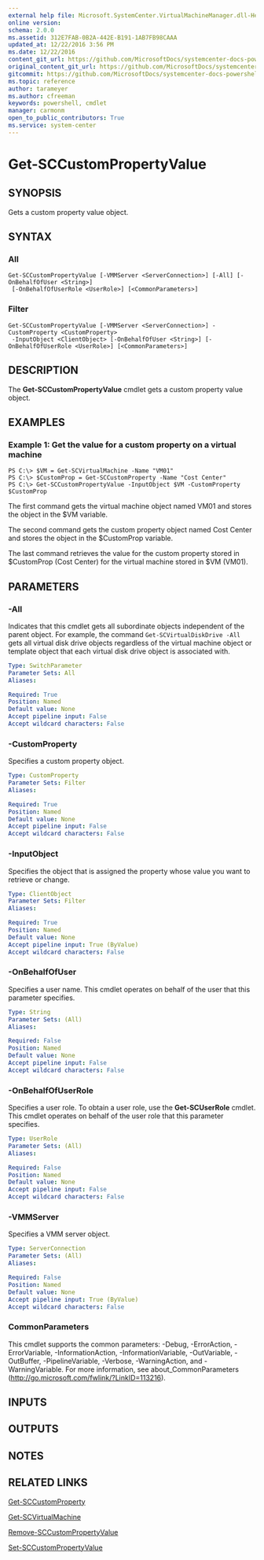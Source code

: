 ```yaml
---
external help file: Microsoft.SystemCenter.VirtualMachineManager.dll-Help.xml
online version: 
schema: 2.0.0
ms.assetid: 312E7FAB-0B2A-442E-B191-1AB7FB98CAAA
updated_at: 12/22/2016 3:56 PM
ms.date: 12/22/2016
content_git_url: https://github.com/MicrosoftDocs/systemcenter-docs-powershell/blob/live/systemcenter-cmdlets/SystemCenter2016/VirtualMachineManager/vlatest/Get-SCCustomPropertyValue.md
original_content_git_url: https://github.com/MicrosoftDocs/systemcenter-docs-powershell/blob/live/systemcenter-cmdlets/SystemCenter2016/VirtualMachineManager/vlatest/Get-SCCustomPropertyValue.md
gitcommit: https://github.com/MicrosoftDocs/systemcenter-docs-powershell/blob/96e5647587661652225fbdd2c797cd4d59d542bc/systemcenter-cmdlets/SystemCenter2016/VirtualMachineManager/vlatest/Get-SCCustomPropertyValue.md
ms.topic: reference
author: tarameyer
ms.author: cfreeman
keywords: powershell, cmdlet
manager: carmonm
open_to_public_contributors: True
ms.service: system-center
---
```


# Get-SCCustomPropertyValue

## SYNOPSIS
Gets a custom property value object.

## SYNTAX

### All
```
Get-SCCustomPropertyValue [-VMMServer <ServerConnection>] [-All] [-OnBehalfOfUser <String>]
 [-OnBehalfOfUserRole <UserRole>] [<CommonParameters>]
```

### Filter
```
Get-SCCustomPropertyValue [-VMMServer <ServerConnection>] -CustomProperty <CustomProperty>
 -InputObject <ClientObject> [-OnBehalfOfUser <String>] [-OnBehalfOfUserRole <UserRole>] [<CommonParameters>]
```

## DESCRIPTION
The **Get-SCCustomPropertyValue** cmdlet gets a custom property value object.

## EXAMPLES

### Example 1: Get the value for a custom property on a virtual machine
```
PS C:\> $VM = Get-SCVirtualMachine -Name "VM01"
PS C:\> $CustomProp = Get-SCCustomProperty -Name "Cost Center"
PS C:\> Get-SCCustomPropertyValue -InputObject $VM -CustomProperty $CustomProp
```

The first command gets the virtual machine object named VM01 and stores the object in the $VM variable.

The second command gets the custom property object named Cost Center and stores the object in the $CustomProp variable.

The last command retrieves the value for the custom property stored in $CustomProp (Cost Center) for the virtual machine stored in $VM (VM01).

## PARAMETERS

### -All
Indicates that this cmdlet gets all subordinate objects independent of the parent object.
For example, the command `Get-SCVirtualDiskDrive -All` gets all virtual disk drive objects regardless of the virtual machine object or template object that each virtual disk drive object is associated with.

```yaml
Type: SwitchParameter
Parameter Sets: All
Aliases: 

Required: True
Position: Named
Default value: None
Accept pipeline input: False
Accept wildcard characters: False
```

### -CustomProperty
Specifies a custom property object.

```yaml
Type: CustomProperty
Parameter Sets: Filter
Aliases: 

Required: True
Position: Named
Default value: None
Accept pipeline input: False
Accept wildcard characters: False
```

### -InputObject
Specifies the object that is assigned the property whose value you want to retrieve or change.

```yaml
Type: ClientObject
Parameter Sets: Filter
Aliases: 

Required: True
Position: Named
Default value: None
Accept pipeline input: True (ByValue)
Accept wildcard characters: False
```

### -OnBehalfOfUser
Specifies a user name.
This cmdlet operates on behalf of the user that this parameter specifies.

```yaml
Type: String
Parameter Sets: (All)
Aliases: 

Required: False
Position: Named
Default value: None
Accept pipeline input: False
Accept wildcard characters: False
```

### -OnBehalfOfUserRole
Specifies a user role.
To obtain a user role, use the **Get-SCUserRole** cmdlet.
This cmdlet operates on behalf of the user role that this parameter specifies.

```yaml
Type: UserRole
Parameter Sets: (All)
Aliases: 

Required: False
Position: Named
Default value: None
Accept pipeline input: False
Accept wildcard characters: False
```

### -VMMServer
Specifies a VMM server object.

```yaml
Type: ServerConnection
Parameter Sets: (All)
Aliases: 

Required: False
Position: Named
Default value: None
Accept pipeline input: True (ByValue)
Accept wildcard characters: False
```

### CommonParameters
This cmdlet supports the common parameters: -Debug, -ErrorAction, -ErrorVariable, -InformationAction, -InformationVariable, -OutVariable, -OutBuffer, -PipelineVariable, -Verbose, -WarningAction, and -WarningVariable. For more information, see about_CommonParameters (http://go.microsoft.com/fwlink/?LinkID=113216).

## INPUTS

## OUTPUTS

## NOTES

## RELATED LINKS

[Get-SCCustomProperty](xref:SystemCenter2016/VirtualMachineManager/vlatest/Get-SCCustomProperty.md)

[Get-SCVirtualMachine](xref:SystemCenter2016/VirtualMachineManager/vlatest/Get-SCVirtualMachine.md)

[Remove-SCCustomPropertyValue](xref:SystemCenter2016/VirtualMachineManager/vlatest/Remove-SCCustomPropertyValue.md)

[Set-SCCustomPropertyValue](xref:SystemCenter2016/VirtualMachineManager/vlatest/Set-SCCustomPropertyValue.md)

